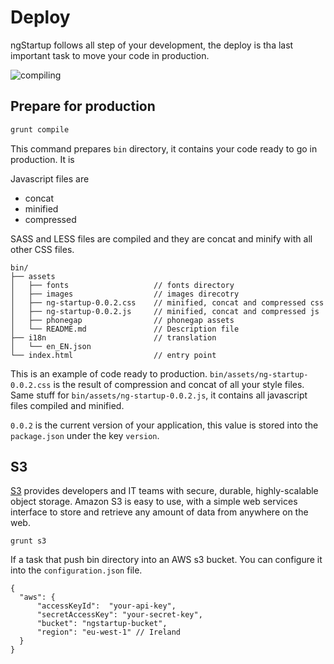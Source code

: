 # Deploy

ngStartup follows all step of your development, the deploy is tha last important task to move your code in production.

![compiling](http://ngstartup.corleycloud.com/assets/images/ngstartup09.png)


## Prepare for production
```bash
grunt compile
```
This command prepares `bin` directory, it contains your code ready to go in production. It is

Javascript files are
* concat
* minified
* compressed

SASS and LESS files are compiled and they are concat and minify with all other CSS files.

```
bin/
├── assets
│   ├── fonts                   // fonts directory
│   ├── images                  // images direcotry
│   ├── ng-startup-0.0.2.css    // minified, concat and compressed css
│   ├── ng-startup-0.0.2.js     // minified, concat and compressed js
│   ├── phonegap                // phonegap assets
│   └── README.md               // Description file
├── i18n                        // translation
│   └── en_EN.json
└── index.html                  // entry point
```
This is an example of code ready to production.
`bin/assets/ng-startup-0.0.2.css` is the result of compression and concat of all your style files.  
Same stuff for `bin/assets/ng-startup-0.0.2.js`, it contains all javascript files compiled and minified.

`0.0.2` is the current version of your application, this value is stored into the `package.json` under the key `version`.

## S3
[S3](https://aws.amazon.com/s3/?nc1=h_ls) provides developers and IT teams with secure, durable, highly-scalable object storage. Amazon S3 is easy to use, with a simple web services interface to store and retrieve any amount of data from anywhere on the web.
```
grunt s3
```
If a task that push bin directory into an AWS s3 bucket. You can configure it into the `configuration.json` file.

```
{
  "aws": {
      "accessKeyId":  "your-api-key",
      "secretAccessKey": "your-secret-key",
      "bucket": "ngstartup-bucket",
      "region": "eu-west-1" // Ireland
  }
}
```
